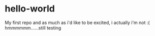 # hello-world
My first repo and as much as i'd like to be excited, i actually i'm not :(
hmmmmmm......still testing
